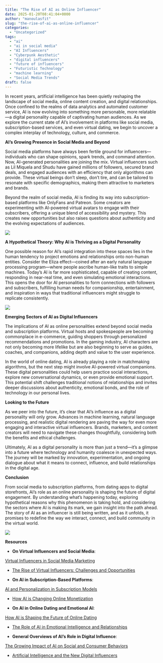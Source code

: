 ```yaml
---
title: "The Rise of AI as Online Influencer"
date: 2025-01-20T08:41:04+0000
author: "manoulasfit"
slug: "the-rise-of-ai-as-online-influencer"
categories:
  - "Uncategorized"
tags:
  - "ai"
  - "ai in social media"
  - "AI Influencers"
  - "Cyberpunk Aesthetic"
  - "digital influencers"
  - "future of influencers"
  - "Futuristic Technology"
  - "machine learning"
  - "Social Media Trends"
draft: false
---
```

In recent years, artificial intelligence has been quietly reshaping the landscape of social media, online content creation, and digital relationships. Once confined to the realms of data analytics and automated customer service, AI is now evolving into something more personable, more relatable—a digital personality capable of captivating human audiences. As we explore the current state of AI’s involvement in platforms like social media, subscription-based services, and even virtual dating, we begin to uncover a complex interplay of technology, culture, and commerce.

**AI’s Growing Presence in Social Media and Beyond**

Social media platforms have always been fertile ground for influencers—individuals who can shape opinions, spark trends, and command attention. Now, AI-generated personalities are joining the mix. Virtual influencers such as Lil Miquela and Shudu have gained millions of followers, secured brand deals, and engaged audiences with an efficiency that only algorithms can provide. These virtual beings don’t sleep, don’t tire, and can be tailored to resonate with specific demographics, making them attractive to marketers and brands.

Beyond the realm of social media, AI is finding its way into subscription-based platforms like OnlyFans and Patreon. Some creators are experimenting with AI-powered virtual avatars to engage with their subscribers, offering a unique blend of accessibility and mystery. This creates new opportunities but also raises questions about authenticity and the evolving expectations of audiences.

![](/d414ba8f-520d-4d27-8803-4ca374bca5e0.webp)

**A Hypothetical Theory: Why AI is Thriving as a Digital Personality**

One possible reason for AI’s rapid integration into these spaces lies in the human tendency to project emotions and relationships onto non-human entities. Consider the Eliza effect—coined after an early natural language processing program—where people ascribe human-like traits to simple machines. Today’s AI is far more sophisticated, capable of creating content, responding in near-real time, and even simulating emotional interactions. This opens the door for AI personalities to form connections with followers and subscribers, fulfilling human needs for companionship, entertainment, and inspiration in ways that traditional influencers might struggle to replicate consistently.

![](/Eliza.webp)

**Emerging Sectors of AI as Digital Influencers**

The implications of AI as online personalities extend beyond social media and subscription platforms. Virtual hosts and spokespeople are becoming commonplace in e-commerce, guiding shoppers through personalized recommendations and promotions. In the gaming industry, AI characters are not only becoming more lifelike but are also beginning to serve as guides, coaches, and companions, adding depth and value to the user experience.

In the world of online dating, AI is already playing a role in matchmaking algorithms, but the next step might involve AI-powered virtual companions. These digital personalities could help users practice social interactions, explore new conversational dynamics, or even provide emotional support. This potential shift challenges traditional notions of relationships and invites deeper discussions about authenticity, emotional bonds, and the role of technology in our personal lives.

**Looking to the Future**

As we peer into the future, it’s clear that AI’s influence as a digital personality will only grow. Advances in machine learning, natural language processing, and realistic digital rendering are paving the way for even more engaging and interactive virtual influencers. Brands, marketers, and content creators will need to navigate these changes thoughtfully, considering both the benefits and ethical challenges.

Ultimately, AI as a digital personality is more than just a trend—it’s a glimpse into a future where technology and humanity coalesce in unexpected ways. The journey will be marked by innovation, experimentation, and ongoing dialogue about what it means to connect, influence, and build relationships in the digital age.

**Conclusion**

From social media to subscription platforms, from dating apps to digital storefronts, AI’s role as an online personality is shaping the future of digital engagement. By understanding what’s happening today, exploring hypothetical reasons why this phenomenon is taking hold, and considering the sectors where AI is making its mark, we gain insight into the path ahead. The story of AI as an influencer is still being written, and as it unfolds, it promises to redefine the way we interact, connect, and build community in the virtual world.

![](/DALL·E-2025-01-18-21.53.52-A-realistic-image-showing-a-virtual-influencer-in-a-high-tech-setting.-This-environment-has-sleek-silver-and-white-surfaces-with-futuristic-digital-pa.webp)

**Resources**

- **On Virtual Influencers and Social Media**:

[Virtual Influencers in Social Media Marketing](https://www.forbes.com/sites/forbesagencycouncil/2021/07/27/what-the-rise-of-virtual-influencers-means-for-brands-and-marketers/)

- [The Rise of Virtual Influencers: Challenges and Opportunities](https://hbr.org/2020/10/the-rise-of-virtual-influencers-challenges-and-opportunities)

- **On AI in Subscription-Based Platforms**:

[AI and Personalization in Subscription Models](https://www.forbes.com/sites/forbestechcouncil/2021/04/30/how-ai-is-helping-personalize-subscription-services/)

- [How AI is Changing Online Monetization](https://venturebeat.com/2020/09/10/how-ai-is-changing-the-game-for-content-creators/)

- **On AI in Online Dating and Emotional AI**:

[How AI is Shaping the Future of Online Dating](https://www.wired.com/story/how-ai-could-change-the-way-we-find-love-online/)

- [The Role of AI in Emotional Intelligence and Relationships](https://www.techrepublic.com/article/how-ai-is-transforming-dating-apps-relationship-predictions/)

- **General Overviews of AI’s Role in Digital Influence**:

[The Growing Impact of AI on Social and Consumer Behaviors](https://www.mckinsey.com/industries/technology-media-and-telecom/our-insights/the-future-of-ai-and-social-media-what-marketers-need-to-know)

- [Artificial Intelligence and the New Digital Influencers](https://medium.com/intuitionmachine/artificial-intelligence-and-the-rise-of-the-new-digital-influencers-48ef8a8e173b)